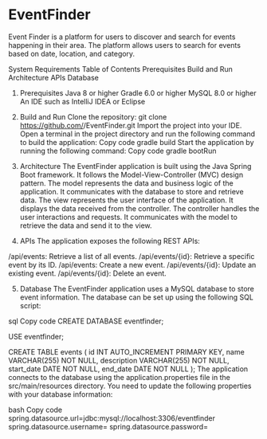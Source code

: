 # EventFinder
Event Finder is a platform for users to discover and search for events happening in their area. The platform allows users to search for events based on date, location, and category.

System Requirements
Table of Contents
Prerequisites
Build and Run
Architecture
APIs
Database

1. Prerequisites
Java 8 or higher
Gradle 6.0 or higher
MySQL 8.0 or higher
An IDE such as IntelliJ IDEA or Eclipse

2. Build and Run
Clone the repository: git clone https://github.com/<your-username>/EventFinder.git
Import the project into your IDE.
Open a terminal in the project directory and run the following command to build the application:
Copy code
gradle build
Start the application by running the following command:
Copy code
gradle bootRun

3. Architecture
The EventFinder application is built using the Java Spring Boot framework. It follows the Model-View-Controller (MVC) design pattern.
The model represents the data and business logic of the application. It communicates with the database to store and retrieve data.
The view represents the user interface of the application. It displays the data received from the controller.
The controller handles the user interactions and requests. It communicates with the model to retrieve the data and send it to the view.

4. APIs
The application exposes the following REST APIs:

/api/events: Retrieve a list of all events.
/api/events/{id}: Retrieve a specific event by its ID.
/api/events: Create a new event.
/api/events/{id}: Update an existing event.
/api/events/{id}: Delete an event.

5. Database
The EventFinder application uses a MySQL database to store event information. The database can be set up using the following SQL script:

sql
Copy code
CREATE DATABASE eventfinder;

USE eventfinder;

CREATE TABLE events (
  id INT AUTO_INCREMENT PRIMARY KEY,
  name VARCHAR(255) NOT NULL,
  description VARCHAR(255) NOT NULL,
  start_date DATE NOT NULL,
  end_date DATE NOT NULL
);
The application connects to the database using the application.properties file in the src/main/resources directory. You need to update the following properties with your database information:

bash
Copy code
spring.datasource.url=jdbc:mysql://localhost:3306/eventfinder
spring.datasource.username=<your-username>
spring.datasource.password=<your-password>
